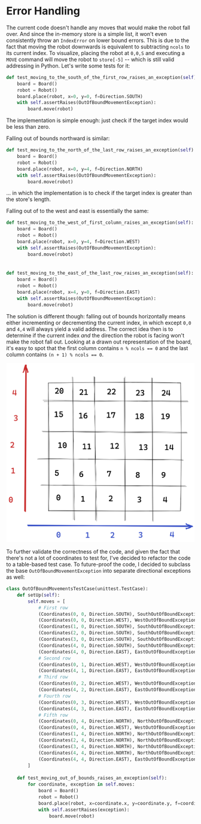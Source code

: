 # Error Handling

The current code doesn't handle any moves that would make the robot fall over. And since the in-memory store is a simple
list, it won't even consistently throw an `IndexError` on lower bound errors. This is due to the fact that moving the
robot
downwards is equivalent to subtracting `ncols` to its current index. To visualize, placing the robot at `0,0,S` and
executing a `MOVE` command will move the robot to `store[-5]` -- which is still valid addressing in Python. Let's write
some tests for it:

```python
def test_moving_to_the_south_of_the_first_row_raises_an_exception(self):
    board = Board()
    robot = Robot()
    board.place(robot, x=0, y=0, f=Direction.SOUTH)
    with self.assertRaises(OutOfBoundMovementException):
        board.move(robot)
```

The implementation is simple enough: just check if the target index would be less than zero.

Falling out of bounds northward is similar:

```python
def test_moving_to_the_north_of_the_last_row_raises_an_exception(self):
    board = Board()
    robot = Robot()
    board.place(robot, x=0, y=4, f=Direction.NORTH)
    with self.assertRaises(OutOfBoundMovementException):
        board.move(robot)
```

... in which the implementation is to check if the target index is greater than the store's length.

Falling out of to the west and east is essentially the same:

```python
def test_moving_to_the_west_of_first_column_raises_an_exception(self):
    board = Board()
    robot = Robot()
    board.place(robot, x=0, y=4, f=Direction.WEST)
    with self.assertRaises(OutOfBoundMovementException):
        board.move(robot)


def test_moving_to_the_east_of_the_last_row_raises_an_exception(self):
    board = Board()
    robot = Robot()
    board.place(robot, x=4, y=0, f=Direction.EAST)
    with self.assertRaises(OutOfBoundMovementException):
        board.move(robot)
```

The solution is different though: falling out of bounds horizontally means either incrementing or decrementing the
current index, in which except `0,0` and `4,4` will always yield a valid address. The correct idea then is to determine
if the current index _and_ the direction the robot is facing won't make the robot fall out. Looking at a drawn out
representation of the board, it's easy to spot that the first column contains `n % ncols == 0` and the last column
contains `(n + 1) % ncols == 0`.

![](images/board.png)

To further validate the correctness of the code, and given the fact that there's not a lot of coordinates to test for,
I've decided to refactor the code to a table-based test case. To future-proof the code, I decided to subclass the base
`OutOfBoundMovementException` into separate directional exceptions as well:

```python
class OutOfBoundMovementsTestCase(unittest.TestCase):
    def setUp(self):
        self.moves = [
            # First row
            (Coordinates(0, 0, Direction.SOUTH), SouthOutOfBoundException),
            (Coordinates(0, 0, Direction.WEST), WestOutOfBoundException),
            (Coordinates(1, 0, Direction.SOUTH), SouthOutOfBoundException),
            (Coordinates(2, 0, Direction.SOUTH), SouthOutOfBoundException),
            (Coordinates(3, 0, Direction.SOUTH), SouthOutOfBoundException),
            (Coordinates(4, 0, Direction.SOUTH), SouthOutOfBoundException),
            (Coordinates(4, 0, Direction.EAST), EastOutOfBoundException),
            # Second row
            (Coordinates(0, 1, Direction.WEST), WestOutOfBoundException),
            (Coordinates(4, 1, Direction.EAST), EastOutOfBoundException),
            # Third row
            (Coordinates(0, 2, Direction.WEST), WestOutOfBoundException),
            (Coordinates(4, 2, Direction.EAST), EastOutOfBoundException),
            # Fourth row
            (Coordinates(0, 3, Direction.WEST), WestOutOfBoundException),
            (Coordinates(4, 3, Direction.EAST), EastOutOfBoundException),
            # Fifth row
            (Coordinates(0, 4, Direction.NORTH), NorthOutOfBoundException),
            (Coordinates(0, 4, Direction.WEST), WestOutOfBoundException),
            (Coordinates(1, 4, Direction.NORTH), NorthOutOfBoundException),
            (Coordinates(2, 4, Direction.NORTH), NorthOutOfBoundException),
            (Coordinates(3, 4, Direction.NORTH), NorthOutOfBoundException),
            (Coordinates(4, 4, Direction.NORTH), NorthOutOfBoundException),
            (Coordinates(4, 4, Direction.EAST), EastOutOfBoundException),
        ]

    def test_moving_out_of_bounds_raises_an_exception(self):
        for coordinate, exception in self.moves:
            board = Board()
            robot = Robot()
            board.place(robot, x=coordinate.x, y=coordinate.y, f=coordinate.f)
            with self.assertRaises(exception):
                board.move(robot)
```